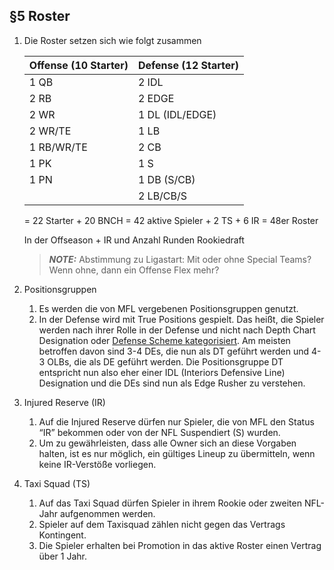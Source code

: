 ## §5 Roster

1. Die Roster setzen sich wie folgt zusammen

    | Offense (10 Starter) | Defense (12 Starter) |
    | -------------------- | -------------------- |
    | 1 QB                 | 2 IDL                |
    | 2 RB                 | 2 EDGE               |
    | 2 WR                 | 1 DL (IDL/EDGE)      |
    | 2 WR/TE              | 1 LB                 |
    | 1 RB/WR/TE           | 2 CB                 |
    | 1 PK                 | 1 S                  |
    | 1 PN                 | 1 DB (S/CB)          |
    |                      | 2 LB/CB/S            |

    = 22 Starter + 20 BNCH = 42 aktive Spieler + 2 TS + 6 IR
    = 48er Roster
    
    In der Offseason + IR und Anzahl Runden Rookiedraft
    
    > **_NOTE:_**  Abstimmung zu Ligastart: Mit oder ohne Special Teams? Wenn ohne, dann ein Offense Flex mehr?

2. Positionsgruppen

    1. Es werden die von MFL vergebenen Positionsgruppen genutzt.
    2. In der Defense wird mit True Positions gespielt. Das heißt, die Spieler werden nach ihrer Rolle in der Defense und nicht nach Depth Chart Designation oder [Defense Scheme kategorisiert](https://docs.google.com/document/d/1MlR_KyCao3Lu2Bp6rBlw76wkbELaysRGQl9Lq-PUbws/edit).
    Am meisten betroffen davon sind 3-4 DEs, die nun als DT geführt werden und 4-3 OLBs, die als DE geführt werden.
    Die Positionsgruppe DT entspricht nun also eher einer IDL (Interiors Defensive Line) Designation und die DEs sind nun als Edge Rusher zu verstehen.

3. Injured Reserve (IR)

    1. Auf die Injured Reserve dürfen nur Spieler, die von MFL den Status “IR” bekommen oder von der NFL Suspendiert (S) wurden.
    2. Um zu gewährleisten, dass alle Owner sich an diese Vorgaben halten, ist es nur möglich, ein gültiges Lineup zu übermitteln, wenn keine IR-Verstöße vorliegen.

4. Taxi Squad (TS)

    1. Auf das Taxi Squad dürfen Spieler in ihrem Rookie oder zweiten NFL-Jahr aufgenommen werden.
    2. Spieler auf dem Taxisquad zählen nicht gegen das Vertrags Kontingent.
    3. Die Spieler erhalten bei Promotion in das aktive Roster einen Vertrag über 1 Jahr.